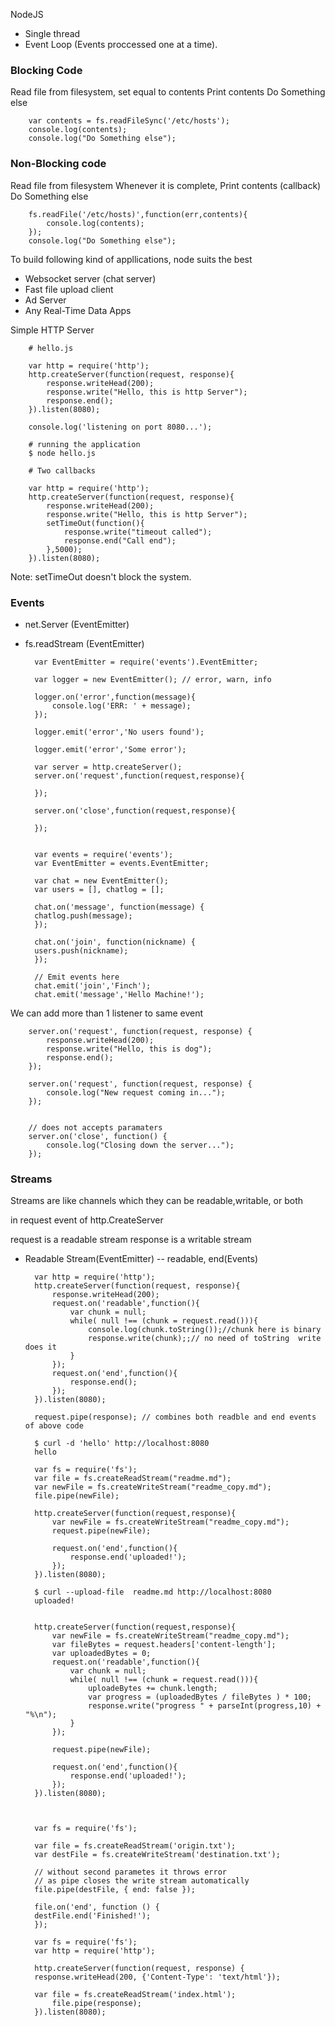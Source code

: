 NodeJS

* Single thread
* Event Loop (Events proccessed one at a time).

### Blocking Code

Read file from filesystem, set equal to contents
Print contents
Do Something else

        var contents = fs.readFileSync('/etc/hosts');
        console.log(contents);
        console.log("Do Something else");

### Non-Blocking code

Read file from filesystem
   Whenever it is complete, Print contents (callback)
Do Something else


        fs.readFile('/etc/hosts)',function(err,contents){
            console.log(contents);
        });
        console.log("Do Something else");

To build following kind of appllications, node suits the best

* Websocket server (chat server)
* Fast file upload client
* Ad Server
* Any Real-Time Data Apps

Simple HTTP Server

        # hello.js

        var http = require('http');
        http.createServer(function(request, response){
            response.writeHead(200);
            response.write("Hello, this is http Server");
            response.end();
        }).listen(8080);

        console.log('listening on port 8080...');

        # running the application
        $ node hello.js

        # Two callbacks

        var http = require('http');
        http.createServer(function(request, response){
            response.writeHead(200);
            response.write("Hello, this is http Server");
            setTimeOut(function(){
                response.write("timeout called");
                response.end("Call end");
            },5000);
        }).listen(8080);

Note: setTimeOut doesn't block the system.

### Events

* net.Server (EventEmitter)
* fs.readStream (EventEmitter)

        var EventEmitter = require('events').EventEmitter;

        var logger = new EventEmitter(); // error, warn, info

        logger.on('error',function(message){
            console.log('ERR: ' + message);
        });

        logger.emit('error','No users found');

        logger.emit('error','Some error');

        var server = http.createServer();
        server.on('request',function(request,response){

        });

        server.on('close',function(request,response){
            
        });


        var events = require('events');
        var EventEmitter = events.EventEmitter;

        var chat = new EventEmitter();
        var users = [], chatlog = [];

        chat.on('message', function(message) {
        chatlog.push(message);
        });

        chat.on('join', function(nickname) {
        users.push(nickname);
        });

        // Emit events here
        chat.emit('join','Finch');
        chat.emit('message','Hello Machine!');

We can add more than  1 listener to same event

        server.on('request', function(request, response) {
            response.writeHead(200);
            response.write("Hello, this is dog");
            response.end();
        });

        server.on('request', function(request, response) {
            console.log("New request coming in...");
        });


        // does not accepts paramaters 
        server.on('close', function() {
            console.log("Closing down the server...");
        });

### Streams

Streams are like channels which they can be readable,writable, or both

in request event of http.CreateServer

request is a readable stream
response is a writable stream

* Readable Stream(EventEmitter) -- readable, end(Events)


        var http = require('http');
        http.createServer(function(request, response){
            response.writeHead(200);
            request.on('readable',function(){
                var chunk = null;
                while( null !== (chunk = request.read())){
                    console.log(chunk.toString());//chunk here is binary
                    response.write(chunk);;// no need of toString  write does it
                }
            });
            request.on('end',function(){
                response.end();
            });
        }).listen(8080);

        request.pipe(response); // combines both readble and end events of above code

        $ curl -d 'hello' http://localhost:8080
        hello

        var fs = require('fs');
        var file = fs.createReadStream("readme.md");
        var newFile = fs.createWriteStream("readme_copy.md");
        file.pipe(newFile);

        http.createServer(function(request,response){
            var newFile = fs.createWriteStream("readme_copy.md");
            request.pipe(newFile);

            request.on('end',function(){
                response.end('uploaded!');
            });
        }).listen(8080);

        $ curl --upload-file  readme.md http://localhost:8080
        uploaded!


        http.createServer(function(request,response){
            var newFile = fs.createWriteStream("readme_copy.md");
            var fileBytes = request.headers['content-length'];
            var uploadedBytes = 0;
            request.on('readable',function(){
                var chunk = null;
                while( null !== (chunk = request.read())){
                    uploadeBytes += chunk.length;
                    var progress = (uploadedBytes / fileBytes ) * 100;
                    response.write("progress " + parseInt(progress,10) + "%\n");
                }
            });

            request.pipe(newFile);

            request.on('end',function(){
                response.end('uploaded!');
            });
        }).listen(8080);



        var fs = require('fs');

        var file = fs.createReadStream('origin.txt');
        var destFile = fs.createWriteStream('destination.txt');

        // without second parametes it throws error
        // as pipe closes the write stream automatically
        file.pipe(destFile, { end: false });

        file.on('end', function () {
        destFile.end('Finished!');
        });

        var fs = require('fs');
        var http = require('http');

        http.createServer(function(request, response) {
        response.writeHead(200, {'Content-Type': 'text/html'});

        var file = fs.createReadStream('index.html');
            file.pipe(response);
        }).listen(8080);



